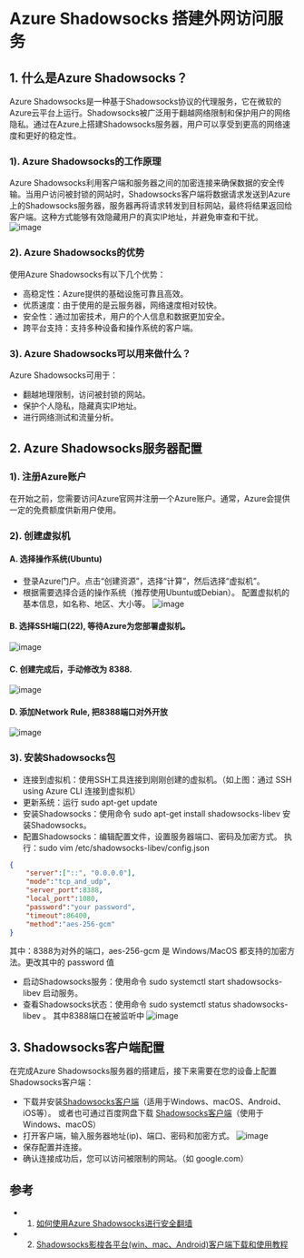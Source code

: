 # Azure Shadowsocks 搭建外网访问服务

## 1. 什么是Azure Shadowsocks？
Azure Shadowsocks是一种基于Shadowsocks协议的代理服务，它在微软的Azure云平台上运行。Shadowsocks被广泛用于翻越网络限制和保护用户的网络隐私。通过在Azure上搭建Shadowsocks服务器，用户可以享受到更高的网络速度和更好的稳定性。

### 1). Azure Shadowsocks的工作原理
Azure Shadowsocks利用客户端和服务器之间的加密连接来确保数据的安全传输。当用户访问被封锁的网站时，Shadowsocks客户端将数据请求发送到Azure上的Shadowsocks服务器，服务器再将请求转发到目标网站，最终将结果返回给客户端。这种方式能够有效隐藏用户的真实IP地址，并避免审查和干扰。
![image](https://github.com/user-attachments/assets/dca4ce6d-2376-4ab7-a454-d49d5f6e1931)

### 2). Azure Shadowsocks的优势
使用Azure Shadowsocks有以下几个优势：
- 高稳定性：Azure提供的基础设施可靠且高效。
- 优质速度：由于使用的是云服务器，网络速度相对较快。
- 安全性：通过加密技术，用户的个人信息和数据更加安全。
- 跨平台支持：支持多种设备和操作系统的客户端。

### 3). Azure Shadowsocks可以用来做什么？
Azure Shadowsocks可用于：
- 翻越地理限制，访问被封锁的网站。
- 保护个人隐私，隐藏真实IP地址。
- 进行网络测试和流量分析。

## 2. Azure Shadowsocks服务器配置

### 1). 注册Azure账户
在开始之前，您需要访问Azure官网并注册一个Azure账户。通常，Azure会提供一定的免费额度供新用户使用。

### 2). 创建虚拟机
#### A. 选择操作系统(Ubuntu)
- 登录Azure门户。点击“创建资源”，选择“计算”，然后选择“虚拟机”。
- 根据需要选择合适的操作系统（推荐使用Ubuntu或Debian）。 配置虚拟机的基本信息，如名称、地区、大小等。
![image](https://github.com/user-attachments/assets/b9021017-8d50-496c-b798-32deb9e8f1ee)

#### B. 选择SSH端口(22), 等待Azure为您部署虚拟机。
![image](https://github.com/user-attachments/assets/028f6cc5-216d-48d0-afd1-334e8a6668a7)

#### C. 创建完成后，手动修改为 8388.
![image](https://github.com/user-attachments/assets/3f339a03-bb24-49d3-9348-5c258de5d918)

#### D. 添加Network Rule, 把8388端口对外开放
![image](https://github.com/user-attachments/assets/8fb23a4f-8989-421d-871e-46929da87578)


### 3). 安装Shadowsocks包

- 连接到虚拟机：使用SSH工具连接到刚刚创建的虚拟机。（如上图：通过 SSH using Azure CLI 连接到虚拟机）
- 更新系统：运行 sudo apt-get update
- 安装Shadowsocks：使用命令 sudo apt-get install shadowsocks-libev 安装Shadowsocks。
- 配置Shadowsocks：编辑配置文件，设置服务器端口、密码及加密方式。
执行：sudo vim /etc/shadowsocks-libev/config.json

```json
{
    "server":["::", "0.0.0.0"],
    "mode":"tcp_and_udp",
    "server_port":8388,
    "local_port":1080,
    "password":"your password",
    "timeout":86400,
    "method":"aes-256-gcm"
}
```
其中：8388为对外的端口，aes-256-gcm 是 Windows/MacOS 都支持的加密方法。更改其中的 password 值

- 启动Shadowsocks服务：使用命令 sudo systemctl start shadowsocks-libev 启动服务。
- 查看Shadowsocks状态：使用命令 sudo systemctl status shadowsocks-libev 。
其中8388端口在被监听中
![image](https://github.com/user-attachments/assets/de8b4ee5-c0cf-456e-acfa-715e487fb677)


## 3. Shadowsocks客户端配置
在完成Azure Shadowsocks服务器的搭建后，接下来需要在您的设备上配置Shadowsocks客户端：
- 下载并安装[Shadowsocks客户端](https://www.tang-seo.com/2370.html)（适用于Windows、macOS、Android、iOS等）。
或者也可通过百度网盘下载 [Shadowsocks客户端](https://www.tang-seo.com/2370.html)（使用于Windows、macOS）
- 打开客户端，输入服务器地址(ip)、端口、密码和加密方式。
![image](https://github.com/user-attachments/assets/cc33b47a-6c7e-41ba-b4ed-0a32cddf4bc5)
- 保存配置并连接。
- 确认连接成功后，您可以访问被限制的网站。（如 google.com）

## 参考
- 1. [如何使用Azure Shadowsocks进行安全翻墙](https://clashhk.com/27388.html)
- 2. [Shadowsocks影梭各平台(win、mac、Android)客户端下载和使用教程](https://www.tang-seo.com/2370.html)
